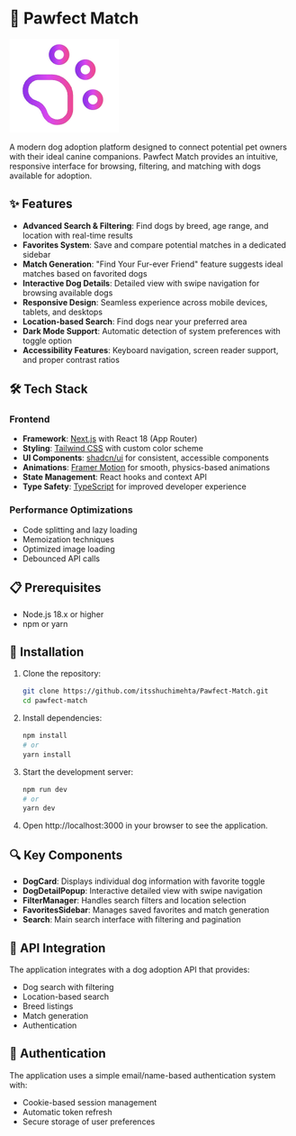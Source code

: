 # 🐾 Pawfect Match

![Pawfect Match Banner](public/pawfect-match-banner.png)

A modern dog adoption platform designed to connect potential pet owners with their ideal canine companions. Pawfect Match provides an intuitive, responsive interface for browsing, filtering, and matching with dogs available for adoption.

## ✨ Features

- **Advanced Search & Filtering**: Find dogs by breed, age range, and location with real-time results
- **Favorites System**: Save and compare potential matches in a dedicated sidebar
- **Match Generation**: "Find Your Fur-ever Friend" feature suggests ideal matches based on favorited dogs
- **Interactive Dog Details**: Detailed view with swipe navigation for browsing available dogs
- **Responsive Design**: Seamless experience across mobile devices, tablets, and desktops
- **Location-based Search**: Find dogs near your preferred area
- **Dark Mode Support**: Automatic detection of system preferences with toggle option
- **Accessibility Features**: Keyboard navigation, screen reader support, and proper contrast ratios

## 🛠️ Tech Stack

### Frontend
- **Framework**: [Next.js](https://nextjs.org/) with React 18 (App Router)
- **Styling**: [Tailwind CSS](https://tailwindcss.com/) with custom color scheme
- **UI Components**: [shadcn/ui](https://ui.shadcn.com/) for consistent, accessible components
- **Animations**: [Framer Motion](https://www.framer.com/motion/) for smooth, physics-based animations
- **State Management**: React hooks and context API
- **Type Safety**: [TypeScript](https://www.typescriptlang.org/) for improved developer experience

### Performance Optimizations
- Code splitting and lazy loading
- Memoization techniques
- Optimized image loading
- Debounced API calls

## 📋 Prerequisites

- Node.js 18.x or higher
- npm or yarn

## 🚀 Installation

1. Clone the repository:
   ```bash
   git clone https://github.com/itsshuchimehta/Pawfect-Match.git
   cd pawfect-match
   ```
2. Install dependencies:
    ```bash
    npm install
    # or
    yarn install
    ```
3. Start the development server:
    ```bash
    npm run dev
    # or
    yarn dev
    ```
4. Open http://localhost:3000 in your browser to see the application.

## 🔍 Key Components

- **DogCard**: Displays individual dog information with favorite toggle
- **DogDetailPopup**: Interactive detailed view with swipe navigation
- **FilterManager**: Handles search filters and location selection
- **FavoritesSidebar**: Manages saved favorites and match generation
- **Search**: Main search interface with filtering and pagination


## 🧩 API Integration

The application integrates with a dog adoption API that provides:

- Dog search with filtering
- Location-based search
- Breed listings
- Match generation
- Authentication


## 🔐 Authentication

The application uses a simple email/name-based authentication system with:

- Cookie-based session management
- Automatic token refresh
- Secure storage of user preferences
